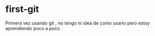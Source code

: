 # first-git
Primera vez usando git , no tengo ni idea de como usarlo pero estoy aprendiendo poco a poco
